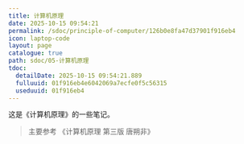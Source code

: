 ```yaml
---
title: 计算机原理
date: 2025-10-15 09:54:21
permalink: /sdoc/principle-of-computer/126b0e8fa47d37901f916eb4
icon: laptop-code
layout: page
catalogue: true
path: sdoc/05-计算机原理
tdoc:
  detailDate: 2025-10-15 09:54:21.889
  fulluuid: 01f916eb4e6042069a7ecfe0f5c56315
  useduuid: 01f916eb4
---
```


这是《计算机原理》的一些笔记。

>主要参考 《计算机原理 第三版 唐朔非》
